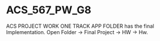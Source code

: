 # ACS_567_PW_G8
ACS PROJECT WORK
ONE TRACK APP FOLDER has the final Implementation.
Open Folder -> Final Project -> HW -> Hw.
